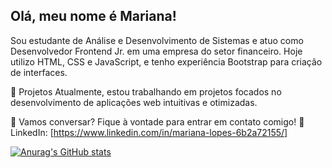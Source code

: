 ## Olá, meu nome é Mariana!

Sou estudante de Análise e Desenvolvimento de Sistemas e atuo como Desenvolvedor Frontend Jr. em uma empresa do setor financeiro. Hoje utilizo HTML, CSS e JavaScript, e tenho experiência Bootstrap para criação de interfaces.

🔭 Projetos
Atualmente, estou trabalhando em projetos focados no desenvolvimento de aplicações web intuitivas e otimizadas.

💬 Vamos conversar?
Fique à vontade para entrar em contato comigo! 
📧 LinkedIn: [https://www.linkedin.com/in/mariana-lopes-6b2a72155/]


[![Anurag's GitHub stats](https://github-readme-stats.vercel.app/api?username=mfrancy&show_icons=true&theme=dracula&include_all_commits=true&show_owner=true)](https://github.com/mfrancy/github-readme-stats)
